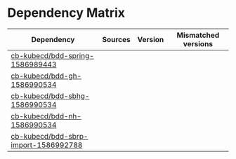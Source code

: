 # Dependency Matrix

Dependency | Sources | Version | Mismatched versions
---------- | ------- | ------- | -------------------
[cb-kubecd/bdd-spring-1586989443](https://github.com/cb-kubecd/bdd-spring-1586989443.git) |  | []() | 
[cb-kubecd/bdd-gh-1586990534](https://github.com/cb-kubecd/bdd-gh-1586990534.git) |  | []() | 
[cb-kubecd/bdd-sbhg-1586990534](https://github.com/cb-kubecd/bdd-sbhg-1586990534.git) |  | []() | 
[cb-kubecd/bdd-nh-1586990534](https://github.com/cb-kubecd/bdd-nh-1586990534.git) |  | []() | 
[cb-kubecd/bdd-sbrp-import-1586992788](https://github.com/cb-kubecd/bdd-sbrp-import-1586992788.git) |  | []() | 
